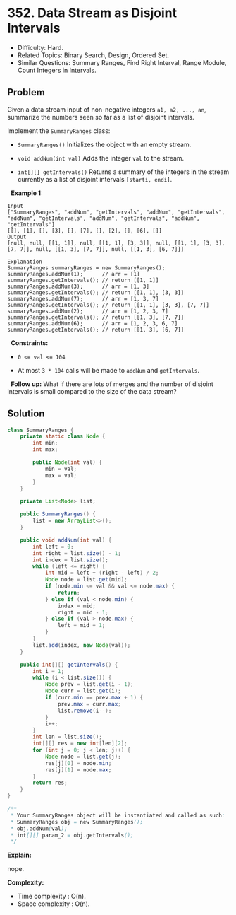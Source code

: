 # 352. Data Stream as Disjoint Intervals

- Difficulty: Hard.
- Related Topics: Binary Search, Design, Ordered Set.
- Similar Questions: Summary Ranges, Find Right Interval, Range Module, Count Integers in Intervals.

## Problem

Given a data stream input of non-negative integers ```a1, a2, ..., an```, summarize the numbers seen so far as a list of disjoint intervals.

Implement the ```SummaryRanges``` class:


	
- ```SummaryRanges()``` Initializes the object with an empty stream.
	
- ```void addNum(int val)``` Adds the integer ```val``` to the stream.
	
- ```int[][] getIntervals()``` Returns a summary of the integers in the stream currently as a list of disjoint intervals ```[starti, endi]```.


 
**Example 1:**

```
Input
["SummaryRanges", "addNum", "getIntervals", "addNum", "getIntervals", "addNum", "getIntervals", "addNum", "getIntervals", "addNum", "getIntervals"]
[[], [1], [], [3], [], [7], [], [2], [], [6], []]
Output
[null, null, [[1, 1]], null, [[1, 1], [3, 3]], null, [[1, 1], [3, 3], [7, 7]], null, [[1, 3], [7, 7]], null, [[1, 3], [6, 7]]]

Explanation
SummaryRanges summaryRanges = new SummaryRanges();
summaryRanges.addNum(1);      // arr = [1]
summaryRanges.getIntervals(); // return [[1, 1]]
summaryRanges.addNum(3);      // arr = [1, 3]
summaryRanges.getIntervals(); // return [[1, 1], [3, 3]]
summaryRanges.addNum(7);      // arr = [1, 3, 7]
summaryRanges.getIntervals(); // return [[1, 1], [3, 3], [7, 7]]
summaryRanges.addNum(2);      // arr = [1, 2, 3, 7]
summaryRanges.getIntervals(); // return [[1, 3], [7, 7]]
summaryRanges.addNum(6);      // arr = [1, 2, 3, 6, 7]
summaryRanges.getIntervals(); // return [[1, 3], [6, 7]]
```

 
**Constraints:**


	
- ```0 <= val <= 104```
	
- At most ```3 * 104``` calls will be made to ```addNum``` and ```getIntervals```.


 
**Follow up:** What if there are lots of merges and the number of disjoint intervals is small compared to the size of the data stream?


## Solution

```java
class SummaryRanges {
    private static class Node {
        int min;
        int max;

        public Node(int val) {
            min = val;
            max = val;
        }
    }

    private List<Node> list;

    public SummaryRanges() {
        list = new ArrayList<>();
    }

    public void addNum(int val) {
        int left = 0;
        int right = list.size() - 1;
        int index = list.size();
        while (left <= right) {
            int mid = left + (right - left) / 2;
            Node node = list.get(mid);
            if (node.min <= val && val <= node.max) {
                return;
            } else if (val < node.min) {
                index = mid;
                right = mid - 1;
            } else if (val > node.max) {
                left = mid + 1;
            }
        }
        list.add(index, new Node(val));
    }

    public int[][] getIntervals() {
        int i = 1;
        while (i < list.size()) {
            Node prev = list.get(i - 1);
            Node curr = list.get(i);
            if (curr.min == prev.max + 1) {
                prev.max = curr.max;
                list.remove(i--);
            }
            i++;
        }
        int len = list.size();
        int[][] res = new int[len][2];
        for (int j = 0; j < len; j++) {
            Node node = list.get(j);
            res[j][0] = node.min;
            res[j][1] = node.max;
        }
        return res;
    }
}

/**
 * Your SummaryRanges object will be instantiated and called as such:
 * SummaryRanges obj = new SummaryRanges();
 * obj.addNum(val);
 * int[][] param_2 = obj.getIntervals();
 */
```

**Explain:**

nope.

**Complexity:**

* Time complexity : O(n).
* Space complexity : O(n).
